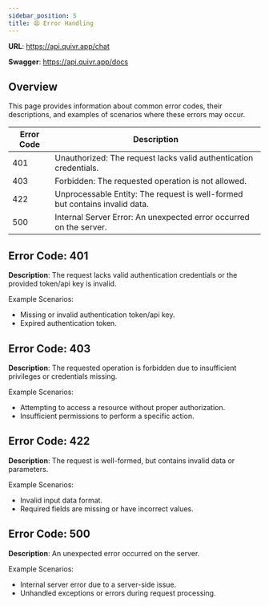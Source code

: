 ```yaml
---
sidebar_position: 5
title: 😩 Error Handling
---
```


**URL**: https://api.quivr.app/chat

**Swagger**: https://api.quivr.app/docs

## Overview

This page provides information about common error codes, their descriptions, and examples of scenarios where these errors may occur.

| Error Code | Description                                                                 |
| ---------- | --------------------------------------------------------------------------- |
| 401        | Unauthorized: The request lacks valid authentication credentials.           |
| 403        | Forbidden: The requested operation is not allowed.                          |
| 422        | Unprocessable Entity: The request is well-formed but contains invalid data. |
| 500        | Internal Server Error: An unexpected error occurred on the server.          |

## Error Code: 401

**Description**: The request lacks valid authentication credentials or the provided token/api key is invalid.

Example Scenarios:

- Missing or invalid authentication token/api key.
- Expired authentication token.

## Error Code: 403

**Description**: The requested operation is forbidden due to insufficient privileges or credentials missing.

Example Scenarios:

- Attempting to access a resource without proper authorization.
- Insufficient permissions to perform a specific action.

## Error Code: 422

**Description**: The request is well-formed, but contains invalid data or parameters.

Example Scenarios:

- Invalid input data format.
- Required fields are missing or have incorrect values.

## Error Code: 500

**Description**: An unexpected error occurred on the server.

Example Scenarios:

- Internal server error due to a server-side issue.
- Unhandled exceptions or errors during request processing.
